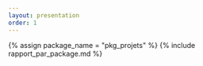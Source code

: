 ```yaml
---
layout: presentation
order: 1
---
```


{% assign package_name = "pkg_projets" %}
{% include rapport_par_package.md %}